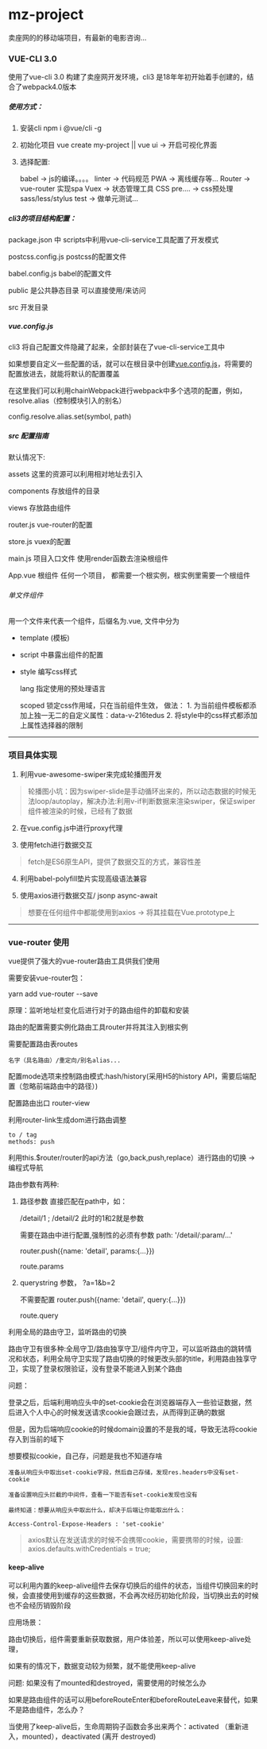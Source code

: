 # mz-project

卖座网的的移动端项目，有最新的电影咨询...

### VUE-CLI 3.0

使用了vue-cli 3.0 构建了卖座网开发环境，cli3 是18年年初开始着手创建的，结合了webpack4.0版本


##### 使用方式：

1. 安装cli  npm i @vue/cli -g

2. 初始化项目 vue create my-project || vue ui -> 开启可视化界面

3. 选择配置: 

    babel -> js的编译。。。。
    linter -> 代码规范
    PWA -> 离线缓存等...
    Router -> vue-router 实现spa
    Vuex   -> 状态管理工具
    CSS pre.... -> css预处理 sass/less/stylus
    test  -> 做单元测试...

##### cli3的项目结构配置：

package.json 中 scripts中利用vue-cli-service工具配置了开发模式

postcss.config.js postcss的配置文件

babel.config.js  babel的配置文件

public 是公共静态目录 可以直接使用/来访问

src  开发目录

##### vue.config.js

cli3 将自己配置文件隐藏了起来，全部封装在了vue-cli-service工具中

如果想要自定义一些配置的话，就可以在根目录中创建[vue.config.js](https://cli.vuejs.org/zh/config/#vue-config-js)，将需要的配置放进去，就能将默认的配置覆盖


在这里我们可以利用chainWebpack进行webpack中多个选项的配置，例如，resolve.alias（控制模块引入的别名）

config.resolve.alias.set(symbol, path)

##### src 配置指南

默认情况下:

assets 这里的资源可以利用相对地址去引入

components 存放组件的目录

views 存放路由组件

router.js vue-router的配置

store.js  vuex的配置

main.js 项目入口文件 使用render函数去渲染根组件

App.vue 根组件  任何一个项目， 都需要一个根实例，根实例里需要一个根组件


###### 单文件组件

用一个文件来代表一个组件，后缀名为.vue, 文件中分为 

* template (模板) 

* script 中暴露出组件的配置

* style 编写css样式

    lang 指定使用的预处理语言

    scoped 锁定css作用域，只在当前组件生效， 做法： 1. 为当前组件模板都添加上独一无二的自定义属性：data-v-216tedus 2. 将style中的css样式都添加上属性选择器的限制


---
### 项目具体实现

1. 利用vue-awesome-swiper来完成轮播图开发

> 轮播图小坑：因为swiper-slide是手动循环出来的，所以动态数据的时候无法loop/autoplay，解决办法:利用v-if判断数据来渲染swiper，保证swiper组件被渲染的时候，已经有了数据

2. 在vue.config.js中进行proxy代理

3. 使用fetch进行数据交互

> fetch是ES6原生API，提供了数据交互的方式，兼容性差

4. 利用babel-polyfill垫片实现高级语法兼容

5. 使用axios进行数据交互/ jsonp async-await

> 想要在任何组件中都能使用到axios -> 将其挂载在Vue.prototype上

---

### vue-router 使用

vue提供了强大的vue-router路由工具供我们使用

需要安装vue-router包：

yarn add vue-router --save

原理：监听地址栏变化后进行对于的路由组件的卸载和安装

路由的配置需要实例化路由工具router并将其注入到根实例


需要配置路由表routes

    名字（具名路由）/重定向/别名alias...

配置mode选项来控制路由模式:hash/history(采用H5的history API，需要后端配置（忽略前端路由中的路径）)

配置路由出口 router-view


利用router-link生成dom进行路由调整 

    to / tag
    methods: push

利用this.$router/router的api方法（go,back,push,replace）进行路由的切换 -> 编程式导航


路由参数有两种:

1. 路径参数 直接匹配在path中，如：

    /detail/1 ; /detail/2  此时的1和2就是参数

    需要在路由中进行配置,强制性的必须有参数 path: '/detail/:param/...'

    router.push({name: 'detail', params:{...}})

    route.params

2. querystring 参数， ?a=1&b=2

    不需要配置
    router.push({name: 'detail', query:{...}})

    route.query


利用全局的路由守卫，监听路由的切换

路由守卫有很多种:全局守卫/路由独享守卫/组件内守卫，可以监听路由的跳转情况和状态，利用全局守卫实现了路由切换的时候更改头部的title，利用路由独享守卫，实现了登录权限验证，没有登录不能进入到某个路由

问题：

登录之后，后端利用响应头中的set-cookie会在浏览器端存入一些验证数据，然后进入个人中心的时候发送请求cookie会跟过去，从而得到正确的数据

但是，因为后端响应cookie的时候domain设置的不是我的域，导致无法将cookie存入到当前的域下

想要模拟cookie，自己存，问题是我也不知道存啥

    准备从响应头中取出set-cookie字段，然后自己存储，发现res.headers中没有set-cookie

    准备设置响应头拦截的中间件，查看一下能否有set-cookie发现也没有

    最终知道：想要从响应头中取出什么，却决于后端让你能取出什么：

    Access-Control-Expose-Headers : 'set-cookie'

> axios默认在发送请求的时候不会携带cookie，需要携带的时候，设置: axios.defaults.withCredentials = true;


#### keep-alive

可以利用内置的keep-alive组件去保存切换后的组件的状态，当组件切换回来的时候，会直接使用到缓存的这些数据，不会再次经历初始化阶段，当切换出去的时候也不会经历销毁阶段

应用场景：

路由切换后，组件需要重新获取数据，用户体验差，所以可以使用keep-alive处理，

如果有的情况下，数据变动较为频繁，就不能使用keep-alive

问题: 如果没有了mounted和destroyed，需要使用的时候怎么办

如果是路由组件的话可以用beforeRouteEnter和beforeRouteLeave来替代，如果不是路由组件，怎么办？

当使用了keep-alive后，生命周期钩子函数会多出来两个：activated （重新进入，mounted），deactivated (离开 destroyed)

